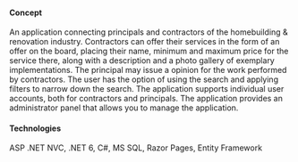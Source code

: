 #### Concept
An application connecting principals and contractors of the homebuilding & renovation industry. Contractors can offer their services in the form of an offer on the board, placing their name, minimum and maximum price for the service there, along with a description and a photo gallery of exemplary implementations. The principal may issue a opinion for the work performed by contractors. The user has the option of using the search and applying filters to narrow down the search. The application supports individual user accounts, both for contractors and principals. The application provides an administrator panel that allows you to manage the application.

#### Technologies
ASP .NET NVC, .NET 6, C#, MS SQL, Razor Pages, Entity Framework

